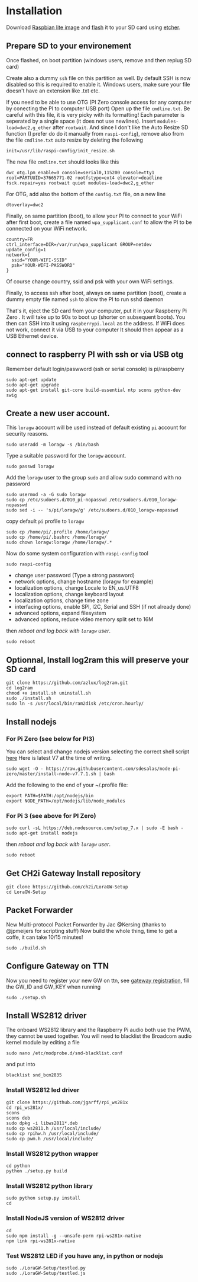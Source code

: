 # Installation

Download [Raspbian lite image](https://downloads.raspberrypi.org/raspbian_lite_latest) and [flash](https://www.raspberrypi.org/documentation/installation/installing-images/README.md) it to your SD card using [etcher](http://etcher.io/).

## Prepare SD to your environement

Once flashed, on boot partition (windows users, remove and then replug SD card)

Create also a dummy `ssh` file on this partition as well. By default SSH is now disabled so this is required to enable it. Windows users, make sure your file doesn't have an extension like .txt etc.

If you need to be able to use OTG (PI Zero console access for any computer by conecting the PI to computer USB port)
Open up the file `cmdline.txt`. Be careful with this file, it is very picky with its formatting! Each parameter is seperated by a single space (it does not use newlines). Insert `modules-load=dwc2,g_ether` after `rootwait`. And since I don't like the Auto Resize SD function (I prefer do do it manually from `raspi-config`), remove also from the file `cmdline.txt` auto resize by deleting the following 
```
init=/usr/lib/raspi-config/init_resize.sh
```

The new file `cmdline.txt`  should looks like this
```
dwc_otg.lpm_enable=0 console=serial0,115200 console=tty1 root=PARTUUID=37665771-02 rootfstype=ext4 elevator=deadline fsck.repair=yes rootwait quiet modules-load=dwc2,g_ether
```

For OTG, add also the bottom of the `config.txt` file, on a new line 
```
dtoverlay=dwc2
```


Finally, on same partition (boot), to allow your PI to connect to your WiFi after first boot, create a file named `wpa_supplicant.conf` to allow the PI to be connected on your WiFi network.

``` 
country=FR
ctrl_interface=DIR=/var/run/wpa_supplicant GROUP=netdev
update_config=1
network={
  ssid="YOUR-WIFI-SSID"
  psk="YOUR-WIFI-PASSWORD"
}
``` 
Of course change country, ssid and psk with your own WiFi settings.

Finally, to access ssh after boot, always on same partition (boot), create a dummy empty file named `ssh` to allow the PI to run sshd daemon


That's it, eject the SD card from your computer, put it in your Raspberry Pi Zero . It will take up to 90s to boot up (shorter on subsequent boots). You then can SSH into it using `raspberrypi.local` as the address.
If WiFi does not work, connect it via USB to your computer It should then appear as a USB Ethernet device.


## connect to raspberry PI with ssh or via USB otg

Remember default login/paswword (ssh or serial console) is pi/raspberry

```shell
sudo apt-get update
sudo apt-get upgrade
sudo apt-get install git-core build-essential ntp scons python-dev swig
``` 

## Create a new user account.

This `loragw` account will be used instead of default existing `pi` account for security reasons.
```shell
sudo useradd -m loragw -s /bin/bash
``` 

Type a suitable password for the `loragw` account.
```shell
sudo passwd loragw
``` 

Add the `loragw` user to the group `sudo` and allow sudo command with no password
```shell
sudo usermod -a -G sudo loragw
sudo cp /etc/sudoers.d/010_pi-nopasswd /etc/sudoers.d/010_loragw-nopasswd
sudo sed -i -- 's/pi/loragw/g' /etc/sudoers.d/010_loragw-nopasswd
``` 

copy default `pi` profile to `loragw`
```shell
sudo cp /home/pi/.profile /home/loragw/
sudo cp /home/pi/.bashrc /home/loragw/
sudo chown loragw:loragw /home/loragw/.*
``` 

Now do some system configuration with `raspi-config` tool
```shell
sudo raspi-config
``` 

  - change user password (Type a strong password)
  - network options, change hostname (loragw for example)
  - localization options, change Locale to EN_us.UTF8
  - localization options, change keyboard layout
  - localization options, change time zone
  - interfacing options, enable SPI, I2C, Serial and SSH (if not already done)
  - advanced options, expand filesystem
  - advanced options, reduce video memory split set to 16M

then *reboot and log back with `loragw` user*.
```shell
sudo reboot
``` 

## Optionnal, Install log2ram this will preserve your SD card
```shell
git clone https://github.com/azlux/log2ram.git
cd log2ram
chmod +x install.sh uninstall.sh
sudo ./install.sh
sudo ln -s /usr/local/bin/ram2disk /etc/cron.hourly/
```

## Install nodejs

### For Pi Zero (see below for PI3)
You can select and change nodejs version selecting the correct shell script [here](https://github.com/sdesalas/node-pi-zero) 
Here is latest V7 at the time of writing.
``` 
sudo wget -O - https://raw.githubusercontent.com/sdesalas/node-pi-zero/master/install-node-v7.7.1.sh | bash
``` 
Add the following to the end of your ~/.profile file:
``` 
export PATH=$PATH:/opt/nodejs/bin
export NODE_PATH=/opt/nodejs/lib/node_modules
``` 

### For Pi 3 (see above for PI Zero)
``` 
sudo curl -sL https://deb.nodesource.com/setup_7.x | sudo -E bash -
sudo apt-get install nodejs
``` 


then *reboot and log back with `loragw` user*.
```shell
sudo reboot
``` 


## Get CH2i Gateway Install repository
``` 
git clone https://github.com/ch2i/LoraGW-Setup
cd LoraGW-Setup
```

## Packet Forwarder

New Multi-protocol Packet Forwarder by Jac @Kersing (thanks to @jpmeijers for scripting stuff)
Now build the whole thing, time to get a coffe, it can take 10/15 minutes!
``` 
sudo ./build.sh
``` 

## Configure Gateway on TTN

Now you need to register your new GW on ttn, see [gateway registration](https://www.thethingsnetwork.org/docs/gateways/registration.html#via-gateway-connector), fill the GW_ID and GW_KEY when running

``` 
sudo ./setup.sh
``` 

## Install WS2812 driver 

The onboard WS2812 library and the Raspberry Pi audio both use the PWM, they cannot be used together. You will need to blacklist the Broadcom audio kernel module by editing a file 
``` 
sudo nano /etc/modprobe.d/snd-blacklist.conf 
``` 

and put into
```
blacklist snd_bcm2835
```


### Install WS2812 led driver
``` 
git clone https://github.com/jgarff/rpi_ws281x
cd rpi_ws281x/
scons
scons deb
sudo dpkg -i libws2811*.deb
sudo cp ws2811.h /usr/local/include/
sudo cp rpihw.h /usr/local/include/
sudo cp pwm.h /usr/local/include/
``` 

### Install WS2812 python wrapper
``` 
cd python
python ./setup.py build
``` 

### Install WS2812 python library
``` 
sudo python setup.py install
cd
``` 

### Install NodeJS version of WS2812 driver
``` 
cd
sudo npm install -g --unsafe-perm rpi-ws281x-native
npm link rpi-ws281x-native
``` 


### Test WS2812 LED if you have any, in python or nodejs
``` 
sudo ./LoraGW-Setup/testled.py
sudo ./LoraGW-Setup/testled.js
``` 

